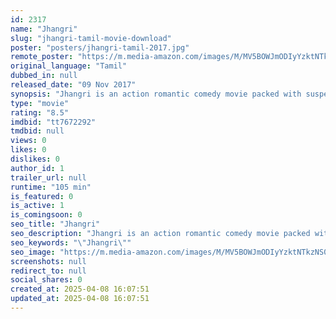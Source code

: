 ```yaml
---
id: 2317
name: "Jhangri"
slug: "jhangri-tamil-movie-download"
poster: "posters/jhangri-tamil-2017.jpg"
remote_poster: "https://m.media-amazon.com/images/M/MV5BOWJmODIyYzktNTkzNS00NGU1LWExNDAtOTNlZGQxNGNhZDgyXkEyXkFqcGdeQXVyMzYxOTQ3MDg@._V1_SX300.jpg"
original_language: "Tamil"
dubbed_in: null
released_date: "09 Nov 2017"
synopsis: "Jhangri is an action romantic comedy movie packed with suspense, twists and turns. The journey of Vikran trying to win the heart of Jaanu whom he was supposed to get arranged marriage with but got rejected due to an unexplained re..."
type: "movie"
rating: "8.5"
imdbid: "tt7672292"
tmdbid: null
views: 0
likes: 0
dislikes: 0
author_id: 1
trailer_url: null
runtime: "105 min"
is_featured: 0
is_active: 1
is_comingsoon: 0
seo_title: "Jhangri"
seo_description: "Jhangri is an action romantic comedy movie packed with suspense, twists and turns. The journey of Vikran trying to win the heart of Jaanu whom he was supposed to get arranged marriage with but got rejected due to an unexplained re..."
seo_keywords: "\"Jhangri\""
seo_image: "https://m.media-amazon.com/images/M/MV5BOWJmODIyYzktNTkzNS00NGU1LWExNDAtOTNlZGQxNGNhZDgyXkEyXkFqcGdeQXVyMzYxOTQ3MDg@._V1_SX300.jpg"
screenshots: null
redirect_to: null
social_shares: 0
created_at: 2025-04-08 16:07:51
updated_at: 2025-04-08 16:07:51
---
```


